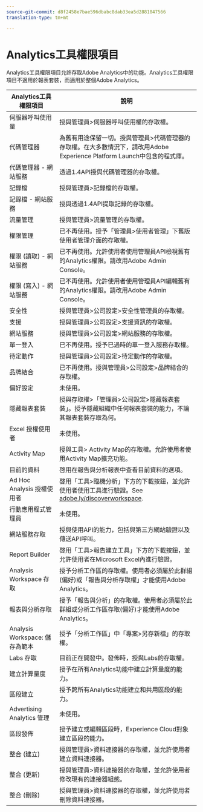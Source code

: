 ```yaml
---
source-git-commit: d8f2458e7bae596dbabc8dab33ea5d2881047566
translation-type: tm+mt

---
```

# Analytics工具權限項目

Analytics工具權限項目允許存取Adobe Analytics中的功能。Analytics工具權限項目不適用於報表套裝，而適用於整個Adobe Analytics。

| Analytics工具權限項目 | 說明 |
|----|----|
| 伺服器呼叫使用量 | 授與管理員&gt;伺服器呼叫使用權的存取權。 |
| 代碼管理器 | 為舊有用途保留一切。授與管理員&gt;代碼管理器的存取權。在大多數情況下，請改用Adobe Experience Platform Launch中包含的程式庫。 |
| 代碼管理器 - 網站服務 | 透過1.4API授與代碼管理器的存取權。 |
| 記錄檔 | 授與管理員&gt;記錄檔的存取權。 |
| 記錄檔 - 網站服務 | 授與透過1.4API提取記錄的存取權。 |
| 流量管理 | 授與管理員&gt;流量管理的存取權。 |
| 權限管理 | 已不再使用。授予「管理員&gt;使用者管理」下舊版使用者管理介面的存取權。 |
| 權限 (讀取) - 網站服務 | 已不再使用。允許使用者使用管理員API檢視舊有的Analytics權限。請改用Adobe Admin Console。 |
| 權限 (寫入) - 網站服務 | 已不再使用。允許使用者使用管理員API編輯舊有的Analytics權限。請改用Adobe Admin Console。 |
| 安全性 | 授與管理員&gt;公司設定&gt;安全性管理員的存取權。 |
| 支援 | 授與管理員&gt;公司設定&gt;支援資訊的存取權。 |
| 網站服務 | 授與管理員&gt;公司設定&gt;網站服務的存取權。 |
| 單一登入 | 已不再使用。授予已過時的單一登入服務存取權。 |
| 待定動作 | 授與管理員&gt;公司設定&gt;待定動作的存取權。 |
| 品牌結合 | 已不再使用。授與管理員&gt;公司設定&gt;品牌結合的存取權。 |
| 偏好設定 | 未使用。 |
| 隱藏報表套裝 | 授與存取權&gt;「管理員&gt;公司設定&gt;隱藏報表套裝」。授予隱藏組織中任何報表套裝的能力，不論其報表套裝存取為何。 |
| Excel 授權使用者 | 未使用。 |
| Activity Map | 授與工具&gt; Activity Map的存取權。允許使用者使用Activity Map擴充功能。 |
| 目前的資料 | 啓用在報告與分析報表中查看目前資料的選項。 |
|  Ad Hoc Analysis 授權使用者 | 啓用「工具&gt;臨機分析」下方的下載按鈕，並允許使用者使用工具進行驗證。See [adobe.ly/discoverworkspace](https://adobe.ly/discoverworkspace). |
| 行動應用程式管理員 | 未使用。 |
| 網站服務存取 | 授與使用API的能力，包括與第三方網站驗證以及傳送API呼叫。 |
| Report Builder | 啓用「工具&gt;報告建立工具」下方的下載按鈕，並允許使用者在Microsoft Excel內進行驗證。 |
| Analysis Workspace 存取 | 授予分析工作區的存取權。使用者必須屬於此群組(偏好)或「報告與分析存取權」才能使用Adobe Analytics。 |
| 報表與分析存取 | 授予「報告與分析」的存取權。使用者必須屬於此群組或分析工作區存取(偏好)才能使用Adobe Analytics。 |
| Analysis Workspace: 儲存為範本 | 授予「分析工作區」中「專案&gt;另存新檔」的存取權。 |
| Labs 存取 | 目前正在開發中。發佈時，授與Labs的存取權。 |
| 建立計算量度 | 授予在所有Analytics功能中建立計算量度的能力。 |
| 區段建立 | 授予跨所有Analytics功能建立和共用區段的能力。 |
| Advertising Analytics 管理 | 未使用。 |
| 區段發佈 | 授予建立或編輯區段時，Experience Cloud對象建立區段的能力。 |
| 整合 (建立) | 授與管理員&gt;資料連接器的存取權，並允許使用者建立資料連接器。 |
| 整合 (更新) | 授與管理員&gt;資料連接器的存取權，並允許使用者修改現有的連接器組態。 |
| 整合 (刪除) | 授與管理員&gt;資料連接器的存取權，並允許使用者刪除資料連接器。 |
